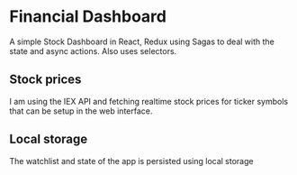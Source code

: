 # Financial Dashboard
A simple Stock Dashboard in React, Redux using Sagas to deal with the state and async actions.
Also uses selectors.

## Stock prices
I am using the IEX API and fetching realtime stock prices for ticker symbols that can be setup in the web interface.

## Local storage
The watchlist and state of the app is persisted using local storage
